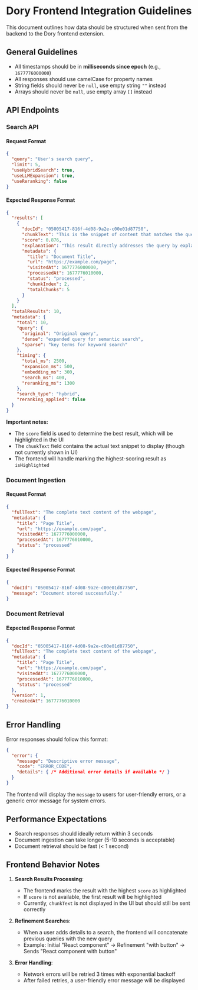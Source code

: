 # Dory Frontend Integration Guidelines

This document outlines how data should be structured when sent from the backend to the Dory frontend extension.

## General Guidelines

- All timestamps should be in **milliseconds since epoch** (e.g., `1677776000000`)
- All responses should use camelCase for property names
- String fields should never be `null`, use empty string `""` instead
- Arrays should never be `null`, use empty array `[]` instead

## API Endpoints

### Search API

#### Request Format

```json
{
  "query": "User's search query",
  "limit": 5,
  "useHybridSearch": true,
  "useLLMExpansion": true,
  "useReranking": false
}
```

#### Expected Response Format

```json
{
  "results": [
    {
      "docId": "05005417-816f-4d08-9a2e-c00e01d87750",
      "chunkText": "This is the snippet of content that matches the query",
      "score": 0.876,
      "explanation": "This result directly addresses the query by explaining...",
      "metadata": {
        "title": "Document Title",
        "url": "https://example.com/page",
        "visitedAt": 1677776000000,
        "processedAt": 1677776010000,
        "status": "processed",
        "chunkIndex": 2,
        "totalChunks": 5
      }
    }
  ],
  "totalResults": 10,
  "metadata": {
    "total": 10,
    "query": {
      "original": "Original query",
      "dense": "expanded query for semantic search",
      "sparse": "key terms for keyword search"
    },
    "timing": {
      "total_ms": 2500,
      "expansion_ms": 500,
      "embedding_ms": 300,
      "search_ms": 400,
      "reranking_ms": 1300
    },
    "search_type": "hybrid",
    "reranking_applied": false
  }
}
```

**Important notes:**
- The `score` field is used to determine the best result, which will be highlighted in the UI
- The `chunkText` field contains the actual text snippet to display (though not currently shown in UI)
- The frontend will handle marking the highest-scoring result as `isHighlighted`

### Document Ingestion

#### Request Format

```json
{
  "fullText": "The complete text content of the webpage",
  "metadata": {
    "title": "Page Title",
    "url": "https://example.com/page",
    "visitedAt": 1677776000000,
    "processedAt": 1677776010000,
    "status": "processed"
  }
}
```

#### Expected Response Format

```json
{
  "docId": "05005417-816f-4d08-9a2e-c00e01d87750",
  "message": "Document stored successfully."
}
```

### Document Retrieval

#### Expected Response Format

```json
{
  "docId": "05005417-816f-4d08-9a2e-c00e01d87750",
  "fullText": "The complete text content of the webpage",
  "metadata": {
    "title": "Page Title",
    "url": "https://example.com/page",
    "visitedAt": 1677776000000,
    "processedAt": 1677776010000,
    "status": "processed"
  },
  "version": 1,
  "createdAt": 1677776010000
}
```

## Error Handling

Error responses should follow this format:

```json
{
  "error": {
    "message": "Descriptive error message",
    "code": "ERROR_CODE",
    "details": { /* Additional error details if available */ }
  }
}
```

The frontend will display the `message` to users for user-friendly errors, or a generic error message for system errors.

## Performance Expectations

- Search responses should ideally return within 3 seconds
- Document ingestion can take longer (5-10 seconds is acceptable)
- Document retrieval should be fast (< 1 second)

## Frontend Behavior Notes

1. **Search Results Processing**:
   - The frontend marks the result with the highest `score` as highlighted
   - If `score` is not available, the first result will be highlighted
   - Currently, `chunkText` is not displayed in the UI but should still be sent correctly

2. **Refinement Searches**:
   - When a user adds details to a search, the frontend will concatenate previous queries with the new query
   - Example: Initial "React component" → Refinement "with button" → Sends "React component with button"

3. **Error Handling**:
   - Network errors will be retried 3 times with exponential backoff
   - After failed retries, a user-friendly error message will be displayed 